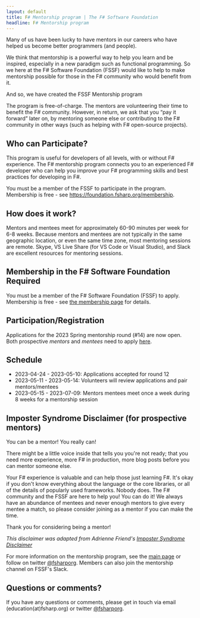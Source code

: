 ```yaml
---
layout: default
title: F# Mentorship program | The F# Software Foundation
headline: F# Mentorship program
---
```


Many of us have been lucky to have mentors in our careers who have helped us become better programmers (and people).

We think that mentorship is a powerful way to help you learn and be inspired, especially in a new paradigm such as functional programming.
So we here at the F# Software Foundation (FSSF) would like to help to make mentorship possible for those in the F# community who would benefit from it.

And so, we have created the FSSF Mentorship program

The program is free-of-charge. The mentors are volunteering their time to benefit the F# community. However, in return, we ask that you “pay it forward” later on, by mentoring someone else or contributing to the F# community in other ways (such as helping with F# open-source projects).

## Who can Participate?

This program is useful for developers of all levels, with or without F# experience. The F# mentorship program connects you to an experienced F# developer who can help you improve your F# programming skills and best practices for developing in F#.

You must be a member of the FSSF to participate in the program. Membership is free - see https://foundation.fsharp.org/membership.

## How does it work?

Mentors and mentees meet for approximately 60-90 minutes per week for 6-8 weeks. Because mentors and mentees are not typically in the same geographic location, or even the same time zone, most mentoring sessions are remote. Skype, VS Live Share (for VS Code or Visual Studio), and Slack are excellent resources for mentoring sessions.

## Membership in the F# Software Foundation Required

You must be a member of the F# Software Foundation (FSSF) to apply. Membership is free - see [the membership page](https://foundation.fsharp.org/membership) for details.

## Participation/Registration

Applications for the 2023 Spring mentorship round (#14) are now open. Both prospective _mentors_ and _mentees_ need to apply [here](https://forms.gle/21ZBV7nUBgr5pr9T9).

## Schedule

* 2023-04-24 - 2023-05-10: Applications accepted for round 12
* 2023-05-11 - 2023-05-14: Volunteers will review applications and pair mentors/mentees
* 2023-05-15 - 2023-07-09: Mentors mentees meet once a week during 8 weeks for a mentorship session

## Imposter Syndrome Disclaimer (for prospective mentors)

You can be a mentor! You really can!

There might be a little voice inside that tells you you're not ready; that you need more experience, more F# in production, more blog posts before you can mentor someone else.

Your F# experience is valuable and can help those just learning F#. It's okay if you don't know everything about the language or the core libraries, or all of the details of popularly used frameworks. Nobody does. The F# community and the FSSF are here to help you! You can do it! We always have an abundance of mentees and never enough mentors to give every mentee a match, so please consider joining as a mentor if you can make the time.

Thank you for considering being a mentor!

*This disclaimer was adapted from Adrienne Friend's [Imposter Syndrome Disclaimer](https://github.com/adriennefriend/imposter-syndrome-disclaimer)*

For more information on the mentorship program, see the [main page](index.html) or follow on twitter [@fsharporg](https://twitter.com/fsharporg). Members can also join the mentorship channel on FSSF's Slack.

## Questions or comments?

If you have any questions or comments, please get in touch via email (education(at)fsharp.org) or twitter [@fsharporg](https://twitter.com/fsharporg).
